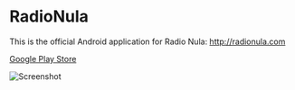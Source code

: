 # RadioNula
This is the official Android application for Radio Nula: http://radionula.com

[Google Play Store](https://play.google.com/store/apps/details?id=com.radionula.nula)

![Screenshot](https://ibb.co/FhXW110)